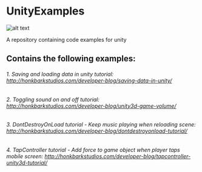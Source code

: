 # UnityExamples

![alt text](https://www.christianengvall.se/wp-content/uploads/2016/11/UnityExamples.png "Unity Examples")

A repository containing code examples for unity    
      
## Contains the following examples:
###### 1. Saving and loading data in unity tutorial: http://honkbarkstudios.com/developer-blog/saving-data-in-unity/
###### 2. Toggling sound on and off tutorial: http://honkbarkstudios.com/developer-blog/unity3d-game-volume/
###### 3. DontDestroyOnLoad tutorial - Keep music playing when reloading scene: http://honkbarkstudios.com/developer-blog/dontdestroyonload-tutorial/
###### 4. TapController tutorial - Add force to game object when player taps mobile screen: http://honkbarkstudios.com/developer-blog/tapcontroller-unity3d-tutorial/
